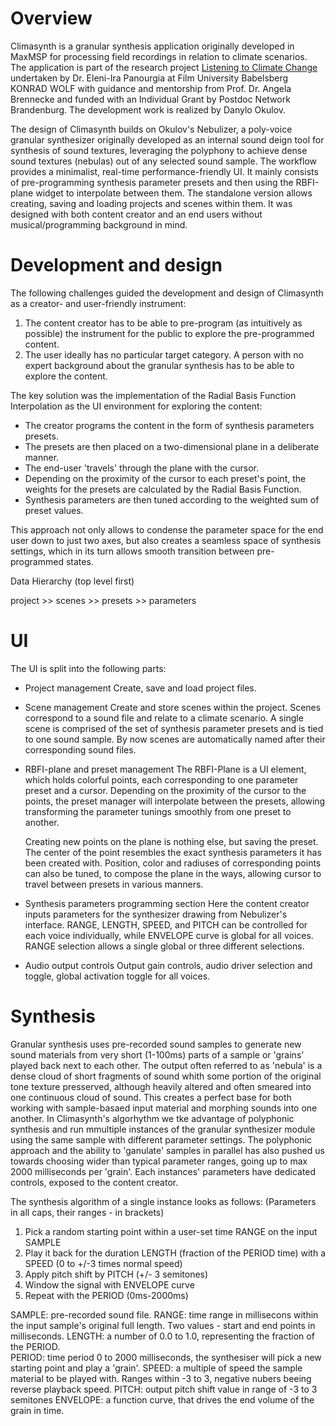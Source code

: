 # Overview

Climasynth is a granular synthesis application originally developed in MaxMSP for processing field recordings in relation to climate scenarios. The application is part of the research project [Listening to Climate Change](https://www.filmuniversitaet.de/forschung-transfer/forschung/projekte/projektseite/detail/listening-to-climate-change-the-role-of-sound-and-new-media-formats-for-enhancing-environmental-perception) undertaken by Dr. Eleni-Ira Panourgia at Film University Babelsberg KONRAD WOLF with guidance and mentorship from Prof. Dr. Angela Brennecke and funded with an Individual Grant by Postdoc Network Brandenburg. The development work is realized by Danylo Okulov.  

The design of Climasynth builds on Okulov's Nebulizer, a poly-voice granular synthesizer originally developed as an internal sound deign tool for synthesis of sound textures, leveraging the polyphony to achieve dense sound textures (nebulas) out of any selected sound sample. The workflow provides a minimalist, real-time performance-friendly UI. It mainly consists of pre-programming synthesis parameter presets and then using the RBFI-plane widget to interpolate between them. 
The standalone version allows creating, saving and loading projects and scenes within them. It was designed with both content creator and an end users without musical/programming background in mind.  

# Development and design 

The following challenges guided the development and design of Climasynth as a creator- and user-friendly instrument: 
1. The content creator has to be able to pre-program (as intuitively as possible) the instrument for the public to explore the pre-programmed content. 
2. The user ideally has no particular target category. A person with no expert background about the granular synthesis has to be able to explore the content. 

The key solution was the implementation of the Radial Basis Function Interpolation as the UI environment for exploring the content:

 - The creator programs the content in the form of synthesis parameters presets. 
 - The presets are then placed on a two-dimensional plane in a deliberate manner. 
 - The end-user 'travels' through the plane with the cursor.
 - Depending on the proximity of the cursor to each preset's point, the weights for the presets are calculated by the Radial Basis Function.
 - Synthesis parameters are then tuned according to the weighted sum of preset values.

This approach not only allows to condense the parameter space for the end user down to just two axes, but also creates a seamless space of synthesis settings, which in its turn allows smooth transition between pre-programmed states. 

Data Hierarchy (top level first)

project >> scenes >>  presets >>  parameters 


# UI

The UI is split into the following parts:

-  Project management
    Create, save and load project files.
    
-  Scene management 
	Create and store scenes within the project.
	Scenes correspond to a sound file and relate to a climate scenario.
	A single scene is comprised of the set of synthesis parameter presets and is tied to one sound sample. By now scenes are automatically named after their corresponding sound files.   
	
-  RBFI-plane and preset management
	 The RBFI-Plane is a UI element, which holds colorful points, each corresponding to one parameter preset and a cursor. Depending on the proximity of the cursor to the points, the preset manager will interpolate between the presets, allowing transforming the parameter tunings smoothly from one preset to another. 
	
	Creating new points on the plane is nothing else, but saving the preset. 
	The center of the point resembles the exact synthesis parameters it has been created with. 
	Position, color and radiuses of corresponding points can also be tuned, to compose the plane in the ways, allowing cursor to travel between presets in various manners.
	  
   
-  Synthesis parameters programming section
	Here the content creator inputs parameters for the synthesizer drawing from Nebulizer's interface. 
	RANGE, LENGTH, SPEED, and PITCH can be controlled for each voice individually, while ENVELOPE curve is global for all voices. RANGE selection allows a single global or three different selections. 
	
-  Audio output controls 
	Output gain controls, audio driver selection and toggle, global activation toggle for all voices.    

# Synthesis

Granular synthesis uses pre-recorded sound samples to generate new sound materials from very short (1-100ms) parts of a sample or 'grains' played back next to each other. The output often referred to as 'nebula' is a dense cloud of short fragments of sound whith some portion of the original tone texture presserved, although heavily altered and often smeared into one continuous cloud of sound. 
This creates a perfect base for both working with sample-basaed input material and morphing sounds into one another. 
In Climasynth's algorhythm we tke advantage of polyphonic synthesis and run mmultiple instances of the granular synthesizer module using the same sample with different parameter settings. The polyphonic approach and the ability to 'ganulate' samples in parallel has also pushed us towards choosing wider than typical parameter ranges, going up to max 2000 milliseconds per 'grain'. 
Each instances' parameters have dedicated controls, exposed to the content creator. 

The synthesis algorithm of a single instance looks as follows:
(Parameters in all caps, their ranges - in brackets)

1. Pick a random starting point within a user-set time RANGE on the input SAMPLE
2. Play it back for the duration LENGTH (fraction of the PERIOD time) with a SPEED (0 to +/-3 times normal speed)
3. Apply pitch shift by PITCH (+/- 3 semitones)
4. Window the signal with ENVELOPE curve
5. Repeat with the PERIOD (0ms-2000ms)

SAMPLE: pre-recorded sound file. 
RANGE: time range in millisecons within the input sample's original full length. Two values - start and end points in  milliseconds. 
LENGTH: a number of 0.0 to 1.0, representing the fraction of the PERIOD.  
PERIOD: time period 0 to 2000 milliseconds, the synthesiser will pick a new starting point and play a 'grain'. 
SPEED: a multiple of speed the sample material to be played with. Ranges within -3 to 3, negative nubers beeing reverse playback speed. 
PITCH: output pitch shift value in range of -3 to 3 semitones
ENVELOPE: a function curve, that drives the end volume of the grain in time.





